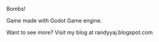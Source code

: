 Bombs!

Game made with Godot Game engine.

Want to see more?
Visit my blog at randyyaj.blogspot.com
